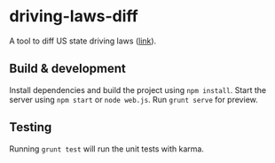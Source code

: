 # driving-laws-diff

A tool to diff US state driving laws ([link](http://driving-laws-diff.herokuapp.com/ "URL")).


## Build & development

Install dependencies and build the project using `npm install`.
Start the server using `npm start` or `node web.js`.
Run `grunt serve` for preview.

## Testing

Running `grunt test` will run the unit tests with karma.
